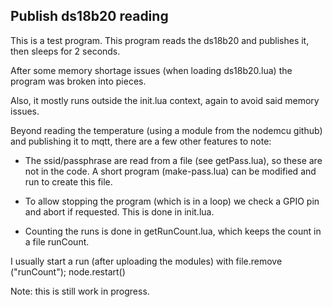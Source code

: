 Publish ds18b20 reading
-----------------------
This is a test program.
This program reads the ds18b20 and publishes it, then sleeps for 2 seconds.

After some memory shortage issues (when loading ds18b20.lua) the program was broken into pieces.

Also, it mostly runs outside the init.lua context, again to avoid said memory issues.

Beyond reading the temperature (using a module from the nodemcu github) and publishing it to mqtt,
there are a few other features to note:

- The ssid/passphrase are read from a file (see getPass.lua), so these are not in the code.
  A short program (make-pass.lua) can be modified and run to create this file.

- To allow stopping the program (which is in a loop) we check a GPIO pin and abort if requested.
  This is done in init.lua.

- Counting the runs is done in getRunCount.lua, which keeps the count in a file runCount.

I usually start a run (after uploading the modules) with
   file.remove ("runCount"); node.restart()

Note: this is still work in progress.

